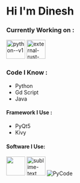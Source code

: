 # Hi I'm Dinesh

### Currently Working on :
<img width="50" height="50" src="https://img.icons8.com/color/48/python--v1.png" alt="python--v1"/> <img width="50" height="50" src="https://img.icons8.com/external-tal-revivo-bold-tal-revivo/24/external-rust-is-a-multi-paradigm-system-programming-language-logo-bold-tal-revivo.png" alt="external-rust-is-a-multi-paradigm-system-programming-language-logo-bold-tal-revivo"/>

### Code I Know :
 - Python 
 - Gd Script
 - Java

#### Framework I Use :
- PyQt5
- Kivy

#### Software I Use:

  
<img height="50" width="50" src="https://user-images.githubusercontent.com/1646875/91680049-0b53b880-eb18-11ea-84f0-656e743e3a1c.png" /> <img width="50" height="50" src="https://img.icons8.com/fluency/48/sublime-text.png" alt="sublime-text"/>
 ![PyCode]()


